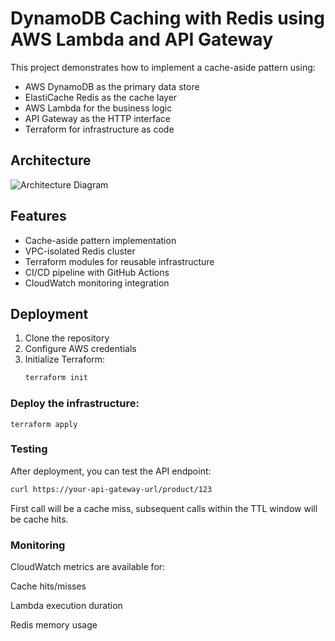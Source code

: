 # DynamoDB Caching with Redis using AWS Lambda and API Gateway

This project demonstrates how to implement a cache-aside pattern using:
- AWS DynamoDB as the primary data store
- ElastiCache Redis as the cache layer
- AWS Lambda for the business logic
- API Gateway as the HTTP interface
- Terraform for infrastructure as code

## Architecture

![Architecture Diagram](./docs/architecture.png)

## Features

- Cache-aside pattern implementation
- VPC-isolated Redis cluster
- Terraform modules for reusable infrastructure
- CI/CD pipeline with GitHub Actions
- CloudWatch monitoring integration

## Deployment

1. Clone the repository
2. Configure AWS credentials
3. Initialize Terraform:
   ```bash
   terraform init
   
### Deploy the infrastructure:
   ```bach
   terraform apply
   ```
### Testing
After deployment, you can test the API endpoint:
```bash
curl https://your-api-gateway-url/product/123
```
First call will be a cache miss, subsequent calls within the TTL window will be cache hits.

### Monitoring
CloudWatch metrics are available for:

Cache hits/misses

Lambda execution duration

Redis memory usage
